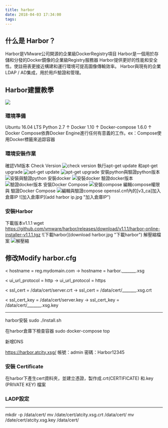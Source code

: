 ```yaml
---
title: harbor
date: 2018-04-03 17:34:00
tags:
---
```

## 什么是 Harbor？
Harbor是VMware公司開源的企業級DockerRegistry項目
Harbor是一個用於存儲和分發的Docker鏡像的企業級Registry服務器
Harbor提供更好的性能和安全性。使註冊表更接近構建和運行環境可提高圖像傳輸效率。
Harbor與現有的企業LDAP / AD集成，用於用戶驗證和管理。


## Harbor建置教學

![](.jpg " ")
### 環境準備
Ubuntu 16.04 LTS
Python 2.7 ↑
Docker 1.10 ↑
Docker-compose 1.6.0 ↑  
Docker Compose依靠Docker Engine進行任何有意義的工作。ex：Compose使用Docker標籤來追踪容器

### 環境安裝作業
確認VM版本 Check Version
![check version](version.jpg "cherck version")
執行apt-get update 和apt-get upgrade
![apt-get update](update.jpg "apt-get update")
![apt-get upgrade](upgrade.jpg "apt-get upgrade")
安裝python與驗證python版本
![安裝與驗證python](install_python_version.jpg "安裝與驗證python")
安裝docker
![安裝docker](install_docker.jpg "安裝docker")
驗證docker版本
![驗證docker版本](docker_version.jpg "驗證docker版本")
安裝Docker Compose
![安裝compose](compose.jpg "安裝compose")
編輯compose權限 與 驗證Docker Compose
![編輯與驗證compose](compose_version.jpg "編輯與驗證compose")
openssl.cnf內的[v3_ca]加入倉庫IP
![加入倉庫IP](add harbor ip.jpg "加入倉庫IP")

### 安裝Harbor
下載版本v1.1.1
wget https://github.com/vmware/harbor/releases/download/v1.1.1/harbor-online-installer-v1.1.1.tgz
![下載harbor](download harbor.jpg "下載harbor")
解壓縮檔案
![解壓縮](unzip.jpg "解壓縮")

修改Modify harbor.cfg
-------
< hostname = reg.mydomain.com
-> hostname = harbor._______.xsg

< ui_url_protocol = http
-> ui_url_protocol = https

< ssl_cert = /data/cert/server.crt
-> ssl_cert = /data/cert/_______.xsg.crt

< ssl_cert_key = /data/cert/server.key
-> ssl_cert_key = /data/cert/_______.xsg.key

-------
harbor安裝
sudo ./install.sh

在harbor倉庫下檢查容器
sudo docker-compose top

新增DNS

https://harbor.atcity.xsg/
帳號：admin
密碼：Harbor12345

### 安裝 Certificate
在harbor下產生cert資料夾，並建立憑證，製作成.crt(CERTIFICATE) 和.key  (PRIVATE KEY) 檔案 




### LADP設定



_____
mkdir -p /data/cert/
mv /date/cert/atcity.xsg.crt /data/cert/
mv /date/cert/atcity.xsg.key /data/cert/



